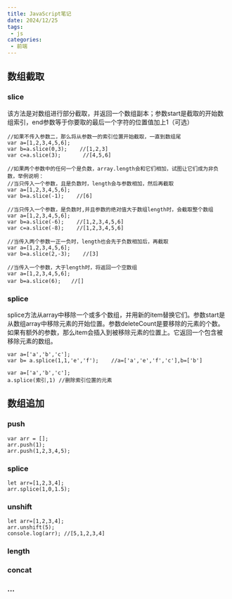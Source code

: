 ```yaml
---
title: JavaScript笔记
date: 2024/12/25
tags:
 - js
categories:
 - 前端
---
```


## 数组截取
### slice
该方法是对数组进行部分截取，并返回一个数组副本；参数start是截取的开始数组索引，end参数等于你要取的最后一个字符的位置值加上1（可选）
```text
//如果不传入参数二，那么将从参数一的索引位置开始截取，一直到数组尾
var a=[1,2,3,4,5,6];
var b=a.slice(0,3);    //[1,2,3]
var c=a.slice(3);       //[4,5,6]
 
//如果两个参数中的任何一个是负数，array.length会和它们相加，试图让它们成为非负数，举例说明：
//当只传入一个参数，且是负数时，length会与参数相加，然后再截取
var a=[1,2,3,4,5,6];
var b=a.slice(-1);    //[6]
 
//当只传入一个参数，是负数时,并且参数的绝对值大于数组length时，会截取整个数组
var a=[1,2,3,4,5,6];
var b=a.slice(-6);    //[1,2,3,4,5,6]
var c=a.slice(-8);    //[1,2,3,4,5,6]
 
//当传入两个参数一正一负时，length也会先于负数相加后，再截取
var a=[1,2,3,4,5,6];
var b=a.slice(2,-3);    //[3]
 
//当传入一个参数，大于length时，将返回一个空数组
var a=[1,2,3,4,5,6];
var b=a.slice(6);　　//[]
```

### splice
splice方法从array中移除一个或多个数组，并用新的item替换它们。参数start是从数组array中移除元素的开始位置。参数deleteCount是要移除的元素的个数。如果有额外的参数，那么item会插入到被移除元素的位置上。它返回一个包含被移除元素的数组。
```text
var a=['a','b','c'];
var b= a.splice(1,1,'e','f');    //a=['a','e','f','c'],b=['b']

var a=['a','b','c'];
a.splice(索引,1) //删除索引位置的元素
```

## 数组追加
### push
```text
var arr = [];
arr.push(1);
arr.push(1,2,3,4,5);
```

### splice
```text
let arr=[1,2,3,4];
arr.splice(1,0,1.5);
```

### unshift
```text
let arr=[1,2,3,4];
arr.unshift(5);
console.log(arr); //[5,1,2,3,4]
```

### length
### concat
### ...
